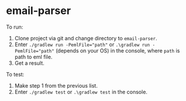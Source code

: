# email-parser

To run:     
1. Clone project via git and change directory to `email-parser`.          
2. Enter `./gradlew run -PemlFile="path"` or `.\gradlew run -PemlFile="path"` (depends on your OS) in the console, where `path` is path to eml file.         
3. Get a result.        

To test:         
1. Make step 1 from the previous list.         
2. Enter `./gradlew test` or `.\gradlew test` in the console.     
